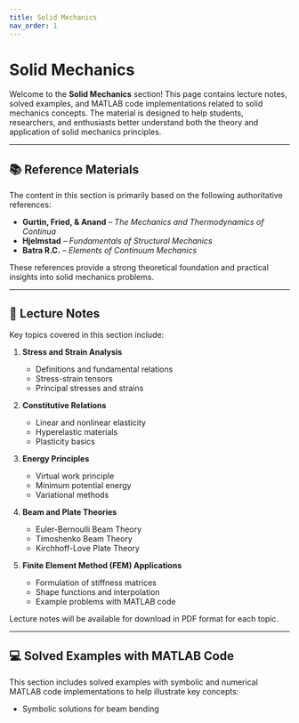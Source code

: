 ```yaml
---
title: Solid Mechanics
nav_order: 1
---
```


# Solid Mechanics

Welcome to the **Solid Mechanics** section! This page contains lecture notes, solved examples, and MATLAB code implementations related to solid mechanics concepts. The material is designed to help students, researchers, and enthusiasts better understand both the theory and application of solid mechanics principles.

---

## 📚 **Reference Materials**

The content in this section is primarily based on the following authoritative references:

- **Gurtin, Fried, & Anand** – *The Mechanics and Thermodynamics of Continua*  
- **Hjelmstad** – *Fundamentals of Structural Mechanics*  
- **Batra R.C.** – *Elements of Continuum Mechanics*  

These references provide a strong theoretical foundation and practical insights into solid mechanics problems.

---

## 📝 **Lecture Notes**

Key topics covered in this section include:

1. **Stress and Strain Analysis**
   - Definitions and fundamental relations
   - Stress-strain tensors
   - Principal stresses and strains

2. **Constitutive Relations**
   - Linear and nonlinear elasticity
   - Hyperelastic materials
   - Plasticity basics

3. **Energy Principles**
   - Virtual work principle
   - Minimum potential energy
   - Variational methods

4. **Beam and Plate Theories**
   - Euler-Bernoulli Beam Theory
   - Timoshenko Beam Theory
   - Kirchhoff-Love Plate Theory

5. **Finite Element Method (FEM) Applications**
   - Formulation of stiffness matrices
   - Shape functions and interpolation
   - Example problems with MATLAB code

Lecture notes will be available for download in PDF format for each topic.

---

## 💻 **Solved Examples with MATLAB Code**

This section includes solved examples with symbolic and numerical MATLAB code implementations to help illustrate key concepts:

- Symbolic solutions for beam bending
